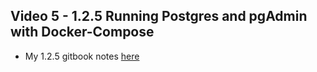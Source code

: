 ## Video 5 - 1.2.5  Running Postgres and pgAdmin with Docker-Compose

- My 1.2.5 gitbook notes [here](https://data-engineering-zoomcamp-2025-t.gitbook.io/tinker0425/module-1/running-postgres-locally-with-docker/1.2.5-running-postgres-and-pgadmin-with-docker-compose)


